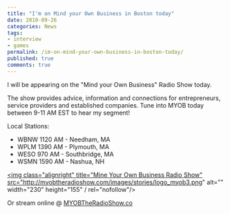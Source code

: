 ```yaml
---
title: "I'm on Mind your Own Business in Boston today"
date: 2010-09-26
categories: News
tags:
- interview
- games
permalink: /im-on-mind-your-own-business-in-boston-today/
published: true
comments: true
---
```

I will be appearing on the "Mind your Own Business" Radio Show today.
<!--more-->
The show provides advice, information and connections for entrepreneurs, service providers and established companies. Tune into MYOB today between 9-11 AM EST to hear my segment!</p>

Local Stations:
- WBNW 1120 AM - Needham, MA
- WPLM 1390 AM - Plymouth, MA
- WESO 970 AM - Southbridge, MA
- WSMN 1590 AM - Nashua, NH

<a href="http://myobtheradioshow.com/" rel="nofollow"><img class="alignright" title="Mine Your Own Business Radio Show" src="http://myobtheradioshow.com/images/stories/logo_myob3.png" alt="" width="230" height="155" / rel="nofollow"/></a>

Or stream online @ <a href="http://MYOBTheRadioShow.com" rel="nofollow">MYOBTheRadioShow.co</a>